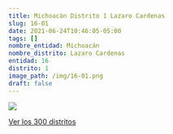 ```yaml
---
title: Michoacán Distrito 1 Lazaro Cardenas
slug: 16-01
date: 2021-06-24T10:46:05-05:00
tags: []
nombre_entidad: Michoacán
nombre_distrito: Lazaro Cardenas
entidad: 16
distrito: 1
image_path: /img/16-01.png
draft: false
---
```


![](/img/16-01.png)

[Ver los 300 distritos](/docs/elecciones-2021)
